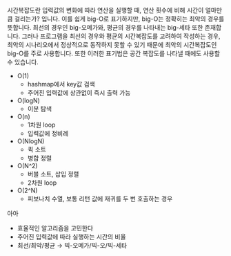 시간복잡도란 입력값의 변화에 따라 연산을 실행할 때, 연산 횟수에 비해 시간이 얼마만큼 걸리는가? 입니다. 이를 쉽게 big-O로 표기하지만, big-O는 정확히는 최악의 경우를 뜻합니다. 최선의 경우인 big-오메가와, 평균의 경우를 나타내는 big-세타 또한 존재합니다. 그러나 프로그램을 최선의 경우와 평균의 시간복잡도를 고려하여 작성하는 경우, 최악의 시나리오에서 정상적으로 동작하지 못할 수 있기 때문에 최악의 시간복잡도인 big-O를 주로 사용합니다. 또한 이러한 표기법은 공간 복잡도를 나타낼 때에도 사용할 수 있습니다.

- O(1)
    - hashmap에서 key값 검색
    - 주어진 입력값에 상관없이 즉시 출력 가능
- O(logN)
    - 이분 탐색
- O(n)
    - 1차원 loop
    - 입력값에 정비례
- O(NlogN)
    - 퀵 소트
    - 병합 정렬
- O(N^2)
    - 버블 소트, 삽입 정렬
    - 2차원 loop
- O(2^N)
    - 피보나치 수열, 보통 리턴 값에 재귀를 두 번 호출하는 경우

아아

- 효율적인 알고리즘을 고민한다
- 주어진 입력값에 따라 실행하는 시간의 비율
- 최선/최악/평균 → 빅-오메가/빅-오/빅-세타
